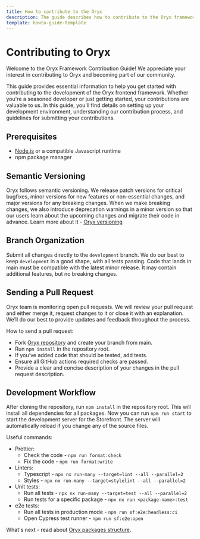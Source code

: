 ```yaml
---
title: How to contribute to the Oryx
description: The guide describes how to contribute to the Oryx framework
template: howto-guide-template
---
```


# Contributing to Oryx

Welcome to the Oryx Framework Contribution Guide! We appreciate your interest in contributing to Oryx and becoming part of our community. 

This guide provides essential information to help you get started with contributing to the development of the Oryx frontend framework. Whether you're a seasoned developer or just getting started, your contributions are valuable to us. In this guide, you'll find details on setting up your development environment, understanding our contribution process, and guidelines for submitting your contributions. 

## Prerequisites

- [Node.js](https://nodejs.org/) or a compatible Javascript runtime
- npm package manager

## Semantic Versioning

Oryx follows semantic versioning. We release patch versions for critical bugfixes, minor versions for new features or non-essential changes, and major versions for any breaking changes. When we make breaking changes, we also introduce deprecation warnings in a minor version so that our users learn about the upcoming changes and migrate their code in advance. Learn more about it - [Oryx versioning](/docs/scos/dev/front-end-development/{{page.version}}/oryx/getting-started/oryx-versioning.html)

## Branch Organization

Submit all changes directly to the `development` branch. We do our best to keep `development` in a good shape, with all tests passing.
Code that lands in main must be compatible with the latest minor release. It may contain additional features, but no breaking changes. 

## Sending a Pull Request

Oryx team is monitoring open pull requests. We will review your pull request and either merge it, request changes to it or close it with an explanation. We’ll do our best to provide updates and feedback throughout the process.

How to send a pull request:

- Fork [Oryx repository](https://github.com/spryker/oryx) and create your branch from main.
- Run `npm install` in the repository root.  
- If you’ve added code that should be tested, add tests.
- Ensure all GitHub actions required checks are passed.
- Provide a clear and concise description of your changes in the pull request description.

## Development Workflow

After cloning the repository, run `npm install` in the repository root. This will install all dependencies for all packages.
Now you can run `npm run start` to start the development server for the Storefront. The server will automatically reload if you change any of the source files.

Useful commands:
- Prettier: 
  - Check the code - `npm run format:check`
  - Fix the code - `npm run format:write`
- Linters: 
  - Typescript - `npx nx run-many --target=lint --all --parallel=2` 
  - Styles - `npx nx run-many --target=stylelint --all --parallel=2`
- Unit tests: 
  - Run all tests - `npx nx run-many --target=test --all --parallel=2`
  - Run tests for a specific package - `npx nx run <package-name>:test`  
- e2e tests: 
  - Run all tests in production mode - `npm run sf:e2e:headless:ci`
  - Open Cypress test runner - `npm run sf:e2e:open`  

What's next - read about [Oryx packages structure](/docs/scos/dev/front-end-development/{{page.version}}/oryx/getting-started/oryx-packages.html).
